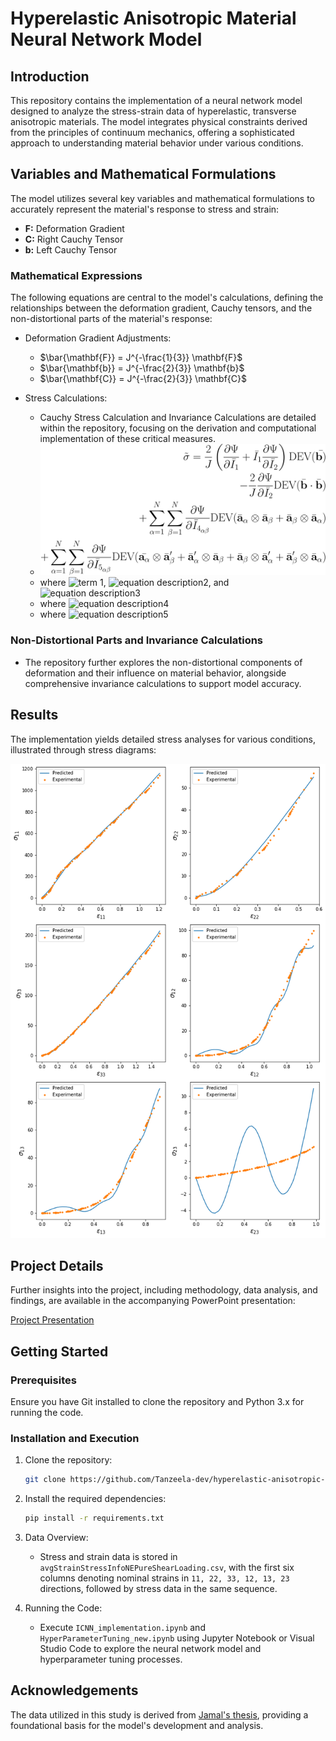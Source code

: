 # Hyperelastic Anisotropic Material Neural Network Model

## Introduction
This repository contains the implementation of a neural network model designed to analyze the stress-strain data of hyperelastic, transverse anisotropic materials. The model integrates physical constraints derived from the principles of continuum mechanics, offering a sophisticated approach to understanding material behavior under various conditions.

## Variables and Mathematical Formulations
The model utilizes several key variables and mathematical formulations to accurately represent the material's response to stress and strain:

- **F:** Deformation Gradient
- **C:** Right Cauchy Tensor
- **b:** Left Cauchy Tensor

### Mathematical Expressions
The following equations are central to the model's calculations, defining the relationships between the deformation gradient, Cauchy tensors, and the non-distortional parts of the material's response:

- Deformation Gradient Adjustments:
  - $\bar{\mathbf{F}} = J^{-\frac{1}{3}} \mathbf{F}$
  - $\bar{\mathbf{b}} = J^{-\frac{2}{3}} \mathbf{b}$
  - $\bar{\mathbf{C}} = J^{-\frac{2}{3}} \mathbf{C}$

- Stress Calculations:
  - Cauchy Stress Calculation and Invariance Calculations are detailed within the repository, focusing on the derivation and computational implementation of these critical measures.
  - ![stress equation](https://github.com/Tanzeela-dev/hyperelastic-anisotropic-nn/blob/main/ppt/eqs/stress_equation.svg)
  - where ![term 1](<img src="https://latex.codecogs.com/svg.latex?\Large&space;\bar{\mathbf{a}}_{\alpha}=\mathbf{\bar{F}}\cdot\mathbf{A}_{\alpha}" alt="equation description" />), <img src="https://latex.codecogs.com/svg.latex?\Large&space;\bar{\mathbf{a}}_{\beta}'=\bar{\mathbf{a}}_{\beta}\cdot\mathbf{\bar{b}}" alt="equation description2" />, and <img src="https://latex.codecogs.com/svg.latex?\Large&space;\bar{\mathbf{a}}_{\alpha}'=\mathbf{\bar{b}}\cdot\bar{\mathbf{a}}_{\alpha}" alt="equation description3" />
  - where <img src="https://latex.codecogs.com/svg.latex?\Large&space;\mathbf{\bar{a}}_{\alpha}=\mathbf{\bar{a}}_{\beta}" alt="equation description4" />
  - where <img src="https://latex.codecogs.com/svg.latex?\Large&space;\mathbf{\sigma}=\tilde{\mathbf{\sigma}}-p\mathbf{I}" alt="equation description5" />

### Non-Distortional Parts and Invariance Calculations
- The repository further explores the non-distortional components of deformation and their influence on material behavior, alongside comprehensive invariance calculations to support model accuracy.

## Results
The implementation yields detailed stress analyses for various conditions, illustrated through stress diagrams:

![Stress Diagrams](ppt/model1_stresses.png)

## Project Details
Further insights into the project, including methodology, data analysis, and findings, are available in the accompanying PowerPoint presentation:

[Project Presentation](ppt/presentation_submition.pptx)

## Getting Started

### Prerequisites
Ensure you have Git installed to clone the repository and Python 3.x for running the code.

### Installation and Execution
1. Clone the repository:
   ```bash
   git clone https://github.com/Tanzeela-dev/hyperelastic-anisotropic-nn
   ```

2. Install the required dependencies:
   ```bash
   pip install -r requirements.txt
   ```

3. Data Overview:
   - Stress and strain data is stored in `avgStrainStressInfoNEPureShearLoading.csv`, with the first six columns denoting nominal strains in `11, 22, 33, 12, 13, 23` directions, followed by stress data in the same sequence.

4. Running the Code:
   - Execute `ICNN_implementation.ipynb` and `HyperParameterTuning_new.ipynb` using Jupyter Notebook or Visual Studio Code to explore the neural network model and hyperparameter tuning processes.

## Acknowledgements
The data utilized in this study is derived from [Jamal's thesis](https://jamal-dev.github.io/about/), providing a foundational basis for the model's development and analysis.
